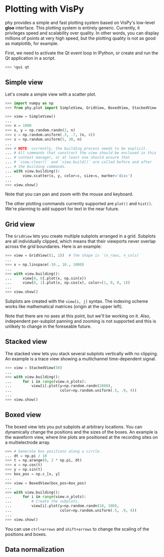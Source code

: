 # Plotting with VisPy

phy provides a simple and fast plotting system based on VisPy's low-level **gloo** interface. This plotting system is entirely generic. Currently, it privileges speed and scalability over quality. In other words, you can display millions of points at very high speed, but the plotting quality is not as good as matplotlib, for example.

First, we need to activate the Qt event loop in IPython, or create and run the Qt application in a script.

```python
>>> %gui qt
```

## Simple view

Let's create a simple view with a scatter plot.

```python
>>> import numpy as np
>>> from phy.plot import SimpleView, GridView, BoxedView, StackedView
```

```python
>>> view = SimpleView()
...
>>> n = 1000
>>> x, y = np.random.randn(2, n)
>>> c = np.random.uniform(.3, .7, (n, 4))
>>> s = np.random.uniform(5, 30, n)
...
>>> # NOTE: currently, the building process needs to be explicit.
... # All commands that construct the view should be enclosed in this
... # context manager, or at least one should ensure that
... # `view.clear()` and `view.build()` are called before and after
... # the building commands.
... with view.building():
...     view.scatter(x, y, color=c, size=s, marker='disc')
...
>>> view.show()
```

Note that you can pan and zoom with the mouse and keyboard.

The other plotting commands currently supported are `plot()` and `hist()`. We're planning to add support for text in the near future.

## Grid view

The `GridView` lets you create multiple subplots arranged in a grid. Subplots are all individually clipped, which means that their viewports never overlap across the grid boundaries. Here is an example:

```python
>>> view = GridView((1, 2))  # the shape is `(n_rows, n_cols)`
...
>>> x = np.linspace(-10., 10., 1000)
...
>>> with view.building():
...     view[0, 0].plot(x, np.sin(x))
...     view[0, 1].plot(x, np.cos(x), color=(1, 0, 0, 1))
...
>>> view.show()
```

Subplots are created with the `view[i, j]` syntax. The indexing scheme works like mathematical matrices (origin at the upper left).

Note that there are no axes at this point, but we'll be working on it. Also, independent per-subplot panning and zooming is not supported and this is unlikely to change in the foreseable future.

## Stacked view

The stacked view lets you stack several subplots vertically with no clipping. An example is a trace view showing a multichannel time-dependent signal.

```python
>>> view = StackedView(50)
...
>>> with view.building():
...     for i in range(view.n_plots):
...         view[i].plot(y=np.random.randn(2000),
...                      color=np.random.uniform(.5, .9, 4))
...
>>> view.show()
```

## Boxed view

The boxed view lets you put subplots at arbitrary locations. You can dynamically change the positions and the sizes of the boxes. An example is the waveform view, where line plots are positioned at the recording sites on a multielectrode array.

```python
>>> # Generate box positions along a circle.
... dt = np.pi / 10
>>> t = np.arange(0, 2 * np.pi, dt)
>>> x = np.cos(t)
>>> y = np.sin(t)
>>> box_pos = np.c_[x, y]
...
>>> view = BoxedView(box_pos=box_pos)
...
>>> with view.building():
...     for i in range(view.n_plots):
...         # Create the subplots.
...         view[i].plot(y=np.random.randn(10, 100),
...                      color=np.random.uniform(.5, .9, 4))
...
>>> view.show()
```

You can use `ctrl+arrows` and `shift+arrows` to change the scaling of the positions and boxes.

## Data normalization
